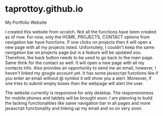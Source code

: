 # taprottoy.github.io
My Portfolio Website

I created this website from scratch. Not all the functions have been created as of now. For now, only the HOME, PROJECTS, CONTACT options from navigation bar have functions. If one clicks on projects then it will open a new page with all my projects listed. Unfornutely, I couldn't keep the same navigation bar on projects page but is a feature will be updated soo. Therefore, the back button needs to be used to go back to the main page. Same think for the contact as well. It will open a new page with all my contacts info. Also provides an opportunity to send me an email, however, I haven't linked my google account yet. It has some javascript functions like if you enter an email without @ symbol it will show you a alert. Moreover, if one tries to submit empty boxes then the webpage will alert the user.


The website currently is responsive for only desktop. The responsiveness for mobile phones and tablets will be brought soon. I am planning to build the lacking functionalities like same navigation bar in all pages and more javascript functionality and linking up my email and so on very soon.
